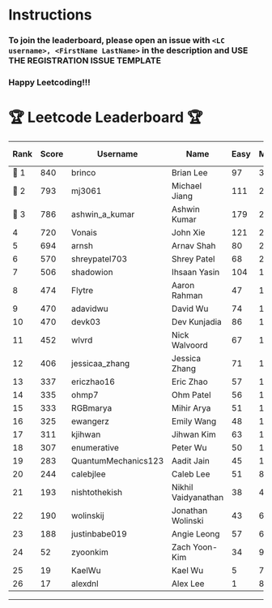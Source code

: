 # Instructions
### To join the leaderboard, please open an issue with `<LC username>, <FirstName LastName>` in the description and USE THE REGISTRATION ISSUE TEMPLATE
### Happy Leetcoding!!!


# 🏆 Leetcode Leaderboard 🏆

| Rank | Score | Username       | Name | Easy | Medium | Hard | Problems Solved |
|------|----------------|-----------------|-------------------|--------------|--------------|--------------|--------------|
| 🥇 1 | 840 | brinco | Brian Lee | 97 | 304 | 45 | 446 |
| 🥈 2 | 793 | mj3061 | Michael Jiang | 111 | 275 | 44 | 430 |
| 🥉 3 | 786 | ashwin_a_kumar | Ashwin Kumar | 179 | 272 | 21 | 472 |
| 4 | 720 | Vonais | John Xie | 121 | 247 | 35 | 403 |
| 5 | 694 | arnsh | Arnav Shah | 80 | 229 | 52 | 361 |
| 6 | 570 | shreypatel703 | Shrey Patel | 68 | 215 | 24 | 307 |
| 7 | 506 | shadowion | Ihsaan Yasin | 104 | 171 | 20 | 295 |
| 8 | 474 | Flytre | Aaron Rahman | 47 | 152 | 41 | 240 |
| 9 | 470 | adavidwu | David Wu | 74 | 156 | 28 | 258 |
| 10 | 470 | devk03 | Dev Kunjadia | 86 | 177 | 10 | 273 |
| 11 | 452 | wlvrd | Nick Walvoord | 67 | 170 | 15 | 252 |
| 12 | 406 | jessicaa_zhang | Jessica Zhang | 71 | 142 | 17 | 230 |
| 13 | 337 | ericzhao16 | Eric Zhao | 57 | 125 | 10 | 192 |
| 14 | 335 | ohmp7 | Ohm Patel | 56 | 123 | 11 | 190 |
| 15 | 333 | RGBmarya | Mihir Arya | 51 | 108 | 22 | 181 |
| 16 | 325 | ewangerz | Emily Wang | 48 | 110 | 19 | 177 |
| 17 | 311 | kjihwan | Jihwan Kim | 63 | 103 | 14 | 180 |
| 18 | 307 | enumerative | Peter Wu | 50 | 109 | 13 | 172 |
| 19 | 283 | QuantumMechanics123 | Aadit Jain | 45 | 104 | 10 | 159 |
| 20 | 244 | calebjlee | Caleb Lee | 51 | 83 | 9 | 143 |
| 21 | 193 | nishtothekish | Nikhil Vaidyanathan | 38 | 40 | 25 | 103 |
| 22 | 190 | wolinskij | Jonathan Wolinski | 43 | 69 | 3 | 115 |
| 23 | 188 | justinbabe019 | Angie Leong | 57 | 61 | 3 | 121 |
| 24 | 52 | zyoonkim | Zach Yoon-Kim | 34 | 9 | 0 | 43 |
| 25 | 19 | KaelWu | Kael Wu | 5 | 7 | 0 | 12 |
| 26 | 17 | alexdnl | Alex Lee | 1 | 8 | 0 | 9 |
---